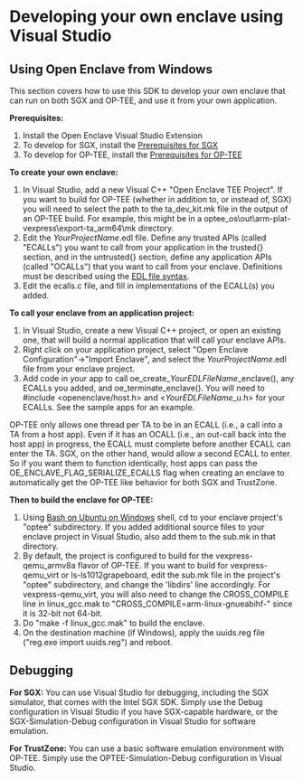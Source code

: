 Developing your own enclave using Visual Studio
=============

## Using Open Enclave from Windows

This section covers how to use this SDK to develop your own enclave that can run
on both SGX and OP-TEE, and use it from your own application.

**Prerequisites:**
1. Install the Open Enclave Visual Studio Extension
2. To develop for SGX, install the [Prerequisites for SGX](win_sgx_dev.md)
2. To develop for OP-TEE, install the [Prerequisites for OP-TEE](ta_debugging_wsl.md)

**To create your own enclave:**
1. In Visual Studio, add a new Visual C++ "Open Enclave TEE Project".  If you want
to build for OP-TEE (whether in addition to, or instead of, SGX) you will need
to select the path to the ta_dev_kit.mk file in the output of an OP-TEE build.
For example, this might be in a optee_os\out\arm-plat-vexpress\export-ta_arm64\mk
directory.
2. Edit the _YourProjectName_.edl file. Define any trusted APIs (called "ECALLs")
you want to call from your application in the trusted{} section,
and in the untrusted{} section, define any application APIs (called "OCALLs")
that you want to call from your enclave. Definitions must be described using the
[EDL file syntax](https://software.intel.com/en-us/sgx-sdk-dev-reference-enclave-definition-language-file-syntax).
3. Edit the ecalls.c file, and fill in implementations of the ECALL(s) you added.

**To call your enclave from an application project:**
1. In Visual Studio, create a new Visual C++ project, or open an existing
one, that will build a normal application that will call your enclave APIs.
2. Right click on your application project, select
"Open Enclave Configuration"->"Import Enclave", and select the
_YourProjectName_.edl file from your enclave project.
3. Add code in your app to call oe\_create\__YourEDLFileName_\_enclave(),
any ECALLs you added, and
oe\_terminate\_enclave().  You will need to #include <openenclave/host.h> 
and <_YourEDLFileName_\_u.h> for your ECALLs.
See the sample apps for an example.

OP-TEE only allows one thread per TA to be in an ECALL (i.e., a call into
a TA from a host app).  Even if it has an OCALL (i.e., an out-call
back into the host app) in progress, the ECALL must complete before
another ECALL can enter the TA.  SGX, on the other hand, would allow a
second ECALL to enter.  So if you want them to function identically, host apps
can pass the OE\_ENCLAVE\_FLAG\_SERIALIZE\_ECALLS
flag when creating an enclave to automatically get the OP-TEE like behavior
for both SGX and TrustZone.


**Then to build the enclave for OP-TEE:**

1. Using [Bash on Ubuntu on Windows](https://docs.microsoft.com/en-us/windows/wsl/about) shell, 
cd to your enclave project's "optee" subdirectory.  If you added additional
source files to your enclave project in Visual Studio, also add them to the 
sub.mk in that directory.
2. By default, the project is configured to build for the vexpress-qemu\_armv8a flavor of OP-TEE.
If you want to build for vexpress-qemu\_virt or ls-ls1012grapeboard, edit the sub.mk
file in the project's "optee" subdirectory, and change the 'libdirs' line accordingly.
For vexpress-qemu\_virt, you will also need to change the CROSS_COMPILE line in linux\_gcc.mak
to "CROSS\_COMPILE=arm-linux-gnueabihf-" since it is 32-bit not 64-bit.
3. Do "make -f linux\_gcc.mak" to build the enclave.
4. On the destination machine (if Windows), apply the uuids.reg file
("reg.exe import uuids.reg") and reboot.

## Debugging

**For SGX:** You can use Visual Studio for debugging, including the SGX
simulator, that comes with the Intel SGX SDK.  Simply use the Debug
configuration in Visual Studio if you have SGX-capable hardware, or
the SGX-Simulation-Debug configuration in Visual Studio for software emulation.

**For TrustZone:** You can use a basic software emulation environment with OP-TEE.
Simply use the OPTEE-Simulation-Debug configuration in Visual Studio.
